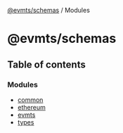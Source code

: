 [@evmts/schemas](/reference/schemas/README.md) / Modules

# @evmts/schemas

## Table of contents

### Modules

- [common](/reference/schemas/modules/common.md)
- [ethereum](/reference/schemas/modules/ethereum.md)
- [evmts](/reference/schemas/modules/evmts.md)
- [types](/reference/schemas/modules/types.md)
